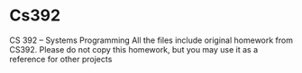 # Cs392
CS 392 – Systems Programming
All the files include original homework from  CS392. Please do not copy this homework, but you may use it as a reference for other projects
